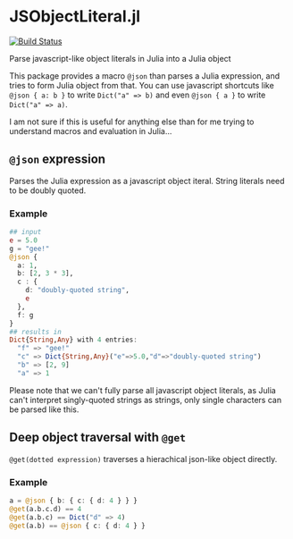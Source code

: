 # JSObjectLiteral.jl

[![Build Status](https://travis-ci.org/davidavdav/JSObjectLiteral.jl.svg?branch=master)](https://travis-ci.org/davidavdav/JSObjectLiteral.jl)

Parse javascript-like object literals in Julia into a Julia object

This package provides a macro `@json` than parses a Julia expression, and tries to form Julia object from that.  You can use javascript shortcuts like `@json { a: b }` to write `Dict("a" => b)` and even `@json { a }` to write `Dict("a" => a)`.

I am not sure if this is useful for anything else than for me trying to understand macros and evaluation in Julia...

## `@json` expression

Parses the Julia expression as a javascript object iteral.  String literals need to be doubly quoted.

### Example

```julia
## input
e = 5.0
g = "gee!"
@json {
  a: 1,
  b: [2, 3 * 3],
  c : {
    d: "doubly-quoted string",
    e
  },
  f: g
}
## results in
Dict{String,Any} with 4 entries:
  "f" => "gee!"
  "c" => Dict{String,Any}("e"=>5.0,"d"=>"doubly-quoted string")
  "b" => [2, 9]
  "a" => 1
```

Please note that we can't fully parse all javascript object literals, as Julia can't interpret singly-quoted strings as strings, only single characters can be parsed like this.

## Deep object traversal with `@get`

`@get(dotted expression)` traverses a hierachical json-like object directly.

### Example
```julia
a = @json { b: { c: { d: 4 } } }
@get(a.b.c.d) == 4
@get(a.b.c) == Dict("d" => 4)
@get(a.b) == @json { c: { d: 4 } }
```

